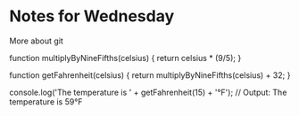 # Notes for Wednesday

More about git

function multiplyByNineFifths(celsius) {
  return celsius * (9/5);
}

function getFahrenheit(celsius) {
  return multiplyByNineFifths(celsius) + 32;
}

console.log('The temperature is ' + getFahrenheit(15) + '°F');
// Output: The temperature is 59°F
